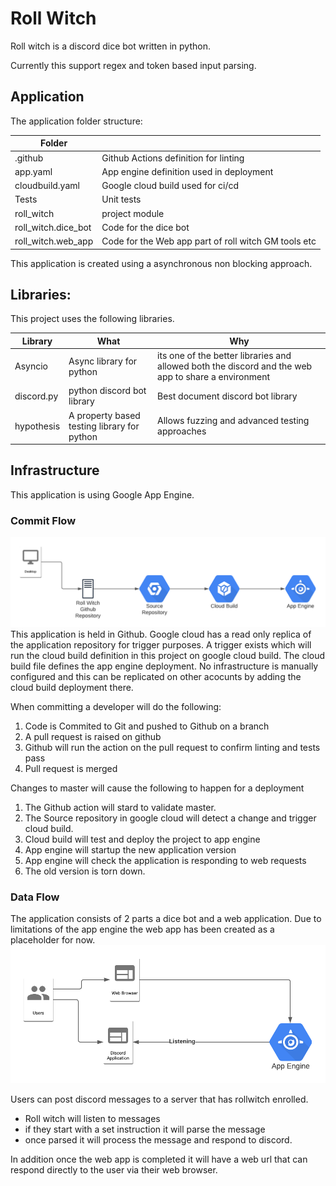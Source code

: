 # Roll Witch
Roll witch is a discord dice bot written in python.

Currently this support regex and token based input parsing.

## Application

The application folder structure:

| Folder | |
|--------|---------|
|.github| Github Actions definition for linting|
|app.yaml| App engine definition used in deployment|
|cloudbuild.yaml| Google cloud build used for ci/cd|
|Tests | Unit tests|
|roll_witch| project module|
|roll_witch.dice_bot| Code for the dice bot|
|roll_witch.web_app| Code for the Web app part of roll witch GM tools etc|

This application is created using a asynchronous non blocking approach.

## Libraries:
This project uses the following libraries.

 | Library | What | Why |
 |---------|-------|-----|
 | Asyncio | Async library for python | its one of the better libraries and allowed both the discord and the web app to share a environment |
 |discord.py | python discord bot library | Best document discord bot library|
 |hypothesis| A property based testing library for python| Allows fuzzing and advanced testing approaches|
 
## Infrastructure
This application is using Google App Engine.
### Commit Flow
![Commit Flow](docs/commit-flow.png)
This application is held in Github.
Google cloud has a read only replica of the application repository for trigger purposes.
A trigger exists which will run the cloud build definition in this project on google cloud build.
The cloud build file defines the app engine deployment.
No infrastructure is manually configured and this can be replicated on other acocunts by adding the cloud build deployment there.


When committing a developer will do the following:
1. Code is Commited to Git and pushed to Github on a branch
2. A pull request is raised on github
3. Github will run the action on the pull request to confirm linting and tests pass
4. Pull request is merged

Changes to master will cause the following to happen for a deployment
1. The Github action will stard to validate master.
2. The Source repository in google cloud will detect a change and trigger cloud build.
3. Cloud build will test and deploy the project to app engine
4. App engine will startup the new application version 
5. App engine will check the application is responding to web requests
6. The old version is torn down.

### Data Flow
The application consists of 2 parts a dice bot and a web application.
Due to limitations of the app engine the web app has been created as a placeholder for now.
![User Data Flow](docs/user-data-flow.png)

Users can post discord messages to a server that has rollwitch enrolled.
- Roll witch will listen to messages
- if they start with a set instruction it will parse the message
- once parsed it will process the message and respond to discord.

In addition once the web app is completed it will have a web url that can respond directly to the user via their web browser.


